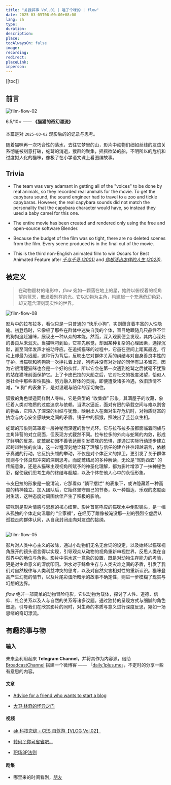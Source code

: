 ```yaml
---
title: "关我辟事 Vol.01 | 喵了个咪的 | flow"
date: 2025-03-05T08:00:00+08:00
lang: zh
type:
duration:
description:
place:
tocAlwaysOn: false
image:
recording:
redirect:
placeLink:
inperson:
---
```


[[toc]]

## 前言

![film-flow-02](https://image-host-1313180202.cos.ap-nanjing.myqcloud.com/img/film-flow-02.jpg)

6.5/10⭐ —— **《猫猫的奇幻漂流》**

本篇是对 `2025-03-02` 观影后的的记录与思考。

随着猫咪再一次巧合性的落水，去往它梦里的山，影片中动物们细如丝线的友谊关系彻底被刻意打破，蛇鹫的消逝，猴群的聚集，摇摇欲坠的船，不明所以的危机和过度拟人化的猫咪，像极了在小学语文课上看图编故事。

## Trivia

- The team was very adamant in getting all of the "voices" to be done by real animals, so they recorded real animals for the movie. To get the capybara sound, the sound engineer had to travel to a zoo and tickle capybaras. However, the real capybara sounds did not match the personality that the capybara character would have, so instead they used a baby camel for this one.

- The entire movie has been created and rendered only using the free and open-source software Blender.

- Because the budget of the film was so tight, there are no deleted scenes from the film. Every scene produced is in the final cut of the movie.

- This is the third non-English animated film to win Oscars for Best Animated Feature after _[千与千寻 (2001)](https://movie.douban.com/subject/1291561/)_ and _[你想活出怎样的人生 (2023)](https://movie.douban.com/subject/26925611/)_.

## 被定义

> 在动物题材的电影中，_flow_ 宛如一颗落在地上的星，始终以俯视着的视角望向蓝天，散发着别样的光。它以动物为主角，构建起一个充满奇幻色彩，却又蕴含深刻现实性的世界。

![film-flow-08](https://image-host-1313180202.cos.ap-nanjing.myqcloud.com/img/film-flow-08.jpg)

影片中的拉布拉多，看似只是一只普通的 “快乐小狗”，实则蕴含着丰富的人性隐喻。初登场时，它像极了那些在群体中迷失自我的个体，盲目地跟随几只品性不佳的狗狗追赶猫咪，展现出一种从众的本能。然而，深入观察便会发现，其内心深处的善良从未泯灭。当猫咪叼到鱼，它率先察觉，却因某种复杂的心理因素，选择沉默，直至同伴发声才被动呼应。在追捕猫咪的过程中，它虽在空间上距离最近，行动上却最为迟缓，这种行为背后，反映出它对群体关系的纠结与对自身善良本性的守护。当猫咪和狗狗第一次挣扎着上岸，狗狗并没有对对岸的同伴有过多留恋，因为它很清楚猫咪也会是一个好的伙伴，所以它会在第一次遇到蛇鹫之后就毫不犹豫的站在猫咪前面保护它。上了卡皮巴拉的大船之后，它对社交的极度渴望，恰似人类社会中那些害怕孤独、努力融入群体的灵魂，即便遭受诸多冷遇，依旧热情不减，“e 狗” 的表象下，是对温暖与陪伴的深切向往。

狐猴的角色塑造同样耐人寻味，它是典型的 “收集癖” 形象，其满屋子的收藏，象征着人类对物质的过度追求与依赖。当洪水逼近，面对有限的承载空间与难以割舍的物品，它陷入了深深的纠结与犹豫，映射出人在面对生存危机时，对物质财富的执念与内心安全感缺失之间的矛盾。镜子中的狐猴，照映出了芸芸众生相。

蛇鹫的形象则笼罩着一层神秘而深邃的哲学光环。它与拉布拉多虽都面临着同族与主角阵营的对立局面，但表现方式截然不同。拉布拉多的外向与蛇鹫的内敛，形成了鲜明的反差。蛇鹫起初因不善表达而引发猫咪的恐惧，却通过实际行动逐步建立起跨越种族的友谊，这一过程深刻地诠释了理解与信任的建立往往超越语言，依赖于真诚的行动。它反抗头领的举动，不仅是对个体正义的捍卫，更引发了关于群体规则与个体良知冲突的深刻思考。而蛇鹫结局的多种解读，无论是“驾鹤西去” 的传统意象，还是从猫咪主观视角所赋予的神圣化理解，都为影片增添了一抹神秘色彩，促使我们思考生命的终结与超越，以及个体在他人心中的永恒形象。

卡皮巴拉的形象是一股清流，它那看似 “躺平摆烂” 的表象下，或许隐藏着一种高度的精神独立。加入团队后，它始终坚守自己的节奏，以一种豁达、乐观的态度面对生活，这种态度对周围伙伴产生了积极的影响。

猫咪则是影片情感与思想的核心纽带。影片首尾呼应的猫咪水中倒影镜头，是一幅从孤独的个体走向温馨的 “全家福”，在经历了雕像被淹没那一刻的强烈空虚后从孤独走向群体认同，从自我封闭走向对友谊的接纳。

##

![film-flow-05](https://image-host-1313180202.cos.ap-nanjing.myqcloud.com/img/film-flow-05.jpg)

影片对人类中心主义的破除，通过小动物们无名无台词的设定，以及始终以猫咪视角展开的镜头语言得以实现，引导观众从动物的视角重新审视世界，反思人类在自然界中的地位与角色。影片中洪水这一意象的设置，既是对动物生存能力的考验，更是对生命意义的深度叩问。洪水对于鲸鱼生存与人类灾难之间的矛盾，引发了我们对自然规律与人类利益冲突的思考，以及对自然灾害相对性的重新认识。猫咪登高产生幻觉的情节，以及片尾彩蛋所暗示的故事不确定性，则进一步模糊了现实与幻想的边界。

_flow_ 绝非一部简单的动物冒险电影，它以动物为载体，探讨了人性、道德、信仰、社会关系以及人与自然的关系等诸多议题。通过独特的呈现方式与细腻的角色塑造，引导我们在欣赏影片的同时，对生命的本质与意义进行深度反思，宛如一场思绪的奇幻漂流。

## 有趣的事与物

### 输入

未来会利用起来 **Telegram Channel**，并将其作为内容源，借助 [BroadcastChannel](https://github.com/ccbikai/BroadcastChannel?tab=readme-ov-file) 搭建一个微博客 —— 「[daily.1plus.me](https://daily.1plus.me/)」，不定时的分享一些有意思的内容。

#### 文章

- [Advice for a friend who wants to start a blog](https://walnut.hedwig.pub/i/duan-geng-xin-advice-for-a-friend-who-wants-to-start-a-blog)

- [大卫·林奇的怪异之门](https://mp.weixin.qq.com/s/1_Tyx2kDk8o84erTBvm02A)

#### 视频

- [ak 科技恋综 - CES 自驾游【VLOG Vol.02】](https://www.bilibili.com/video/BV1QwXRYyEh3/?spm_id_from=333.1007.0.0&vd_source=ceb86b7c0beff27d18e7e1a1a25b505d)

- [转码？你可省省吧...](https://www.bilibili.com/video/BV1j798YHETF/?spm_id_from=333.788.top_right_bar_window_history.content.click&vd_source=ceb86b7c0beff27d18e7e1a1a25b505d)

- [职场3P法则](https://www.bilibili.com/video/BV1Yd9AY6EqC/?spm_id_from=333.788.top_right_bar_window_history.content.click&vd_source=ceb86b7c0beff27d18e7e1a1a25b505d)

#### 剧集

- 哪里来的时间看剧，[朋友](https://image-host-1313180202.cos.ap-nanjing.myqcloud.com/img/chiikawa-1.jpg)
